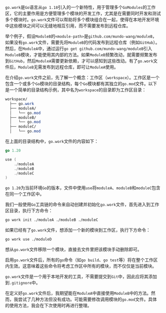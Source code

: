 `go.work`是`Go`语言从`go 1.18`引入的一个新特性，用于管理多个`GoModules`的工作区，它的主要作用是方便管理多个模块的开发工作，尤其是在需要同时开发和测试多个模块时。`go.work`文件可以帮助将多个模块组合在一起，使得在本地开发环境中这些模块之间可以无缝地相互引用，而不需要发布到远程仓库。

举个例子，假设`ModuleB`的`<module-path>`是`github.com/mundo-wang/moduleB`，如果没有`go.work`文件，需要先将`ModuleB`的代码发布到远程仓库（例如`GitHub`）。然后，在`ModuleA`中，通过运行`go get github.com/mundo-wang/moduleB`引入`ModuleB`模块，才能使用其内部的方法。如果`ModuleB`频繁改动，就需要频繁发布到`GitHub`，然后`ModuleA`需要更新依赖，才可以感知到这些改动。有了`go.work`文件后，`ModuleB`无需发布到远程仓库，即可让`ModuleA`使用。

在介绍`go.work`文件之前，先了解一个概念：工作区（`workspace`）。工作区是一个包含一个或多个`Go`模块的目录结构，每个`Go`模块都有其独立的`go.mod`文件。以下是一个简单的目录结构示例，其中名为`workspace`的目录即为工作区目录：

```scss
workspace/
  ├── go.work
  ├── moduleA/
  │   └── go.mod
  ├── moduleB/
  │   └── go.mod
  ├── moduleC/
  │   └── go.mod
```

在上面的目录结构中，`go.work`文件的内容如下：

```go
go 1.20

use (
    ./moduleA
    ./moduleB
    ./moduleC
)
```

`go 1.20`为当前环境`Go`的版本，文件中使用`use`将`moduleA`、`moduleB`和`moduleC`包含在同一个工作区中。

我们一般使用`Go`工具链的命令来自动创建并初始化`go.work`文件，首先进入到工作区目录，执行下方命令：

```sh
go work init ./moduleA ./moduleB ./moduleC
```

如果已经有了`go.work`文件，想添加一个新的模块到工作区，执行下方命令：

```sh
go work use ./moduleD
```

想从`go.work`文件移除一个模块，直接去文件里把该模块手动删除即可。

启用`go.work`文件后，所有的`go`命令（如`go build`、`go test`等）将在整个工作区内生效。这意味着这些命令将考虑工作区中所有的模块，而不仅仅是当前模块。

`go.work`文件是一个用于本地开发的工具，不需要提交到`Git`中，因此应将其添加到`.gitignore`中。

在定义好`go.work`文件后，我期望能在`ModuleA`中直接使用`ModuleB`中的方法。然而，我尝试了几种方法但没有成功。可能需要修改调用模块的`go.mod`文件。具体的使用方法，我会在下次使用时再进行整理。